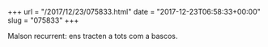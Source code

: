 +++
url = "/2017/12/23/075833.html"
date = "2017-12-23T06:58:33+00:00"
slug = "075833"
+++

Malson recurrent: ens tracten a tots com a bascos.
